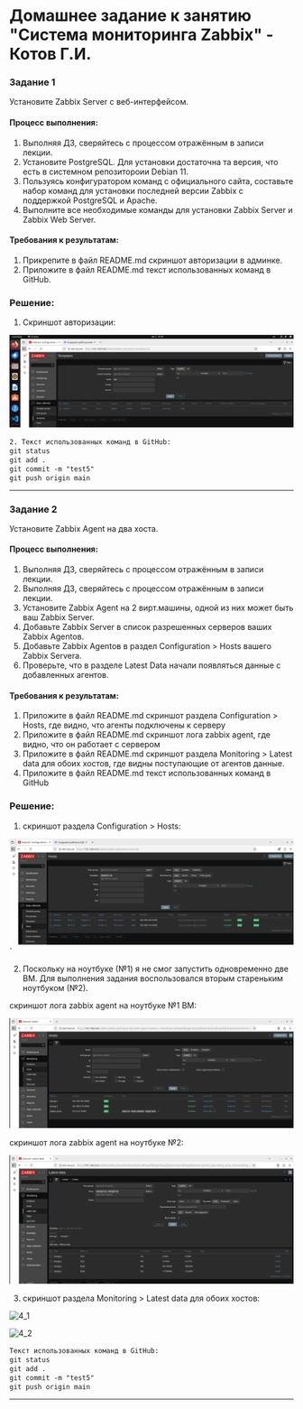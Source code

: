 # Домашнее задание к занятию "Система мониторинга Zabbix" - Котов Г.И.




### Задание 1
Установите Zabbix Server с веб-интерфейсом.
#### Процесс выполнения:
1. Выполняя ДЗ, сверяйтесь с процессом отражённым в записи лекции.
2. Установите PostgreSQL. Для установки достаточна та версия, что есть в системном репозитороии Debian 11.
3. Пользуясь конфигуратором команд с официального сайта, составьте набор команд для установки последней версии Zabbix с поддержкой PostgreSQL и Apache.
4. Выполните все необходимые команды для установки Zabbix Server и Zabbix Web Server.

#### Требования к результатам:
1. Прикрепите в файл README.md скриншот авторизации в админке.
2. Приложите в файл README.md текст использованных команд в GitHub.

### Решение: 
1. Скриншот авторизации:

![Скриншот авторизации в Zabbix](img/1.png)


```
2. Текст использованных команд в GitHub:
git status
git add .
git commit -m "test5"
git push origin main
```
---

### Задание 2

Установите Zabbix Agent на два хоста.
#### Процесс выполнения:
1. Выполняя ДЗ, сверяйтесь с процессом отражённым в записи лекции.
2. Выполняя ДЗ, сверяйтесь с процессом отражённым в записи лекции.
3. Установите Zabbix Agent на 2 вирт.машины, одной из них может быть ваш Zabbix Server.
4. Добавьте Zabbix Server в список разрешенных серверов ваших Zabbix Agentов.
5. Добавьте Zabbix Agentов в раздел Configuration > Hosts вашего Zabbix Servera.
6. Проверьте, что в разделе Latest Data начали появляться данные с добавленных агентов.

#### Требования к результатам:
1. Приложите в файл README.md скриншот раздела Configuration > Hosts, где видно, что агенты подключены к серверу
2. Приложите в файл README.md скриншот лога zabbix agent, где видно, что он работает с сервером
3. Приложите в файл README.md скриншот раздела Monitoring > Latest data для обоих хостов, где видны поступающие от агентов данные.
4. Приложите в файл README.md текст использованных команд в GitHub

### Решение: 
1. скриншот раздела Configuration > Hosts:

![2](img/2.png)`

2. Поскольку на ноутбуке (№1) я не смог запустить одновременно две ВМ. Для выполнения задания воспользовался вторым стареньким ноутбуком (№2). 

скриншот лога zabbix agent на ноутбуке №1 ВМ:

![3_1](img/3_1.png)

скриншот лога zabbix agent на ноутбуке №2: 

![3_2](img/3_2.png)


3. скриншот раздела Monitoring > Latest data для обоих хостов:

![4_1](img/4_1.png)

![4_2](img/4_2.png)


```
Текст использованных команд в GitHub:
git status
git add .
git commit -m "test5"
git push origin main
```
---
